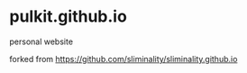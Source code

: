 # pulkit.github.io
personal website

forked from https://github.com/sliminality/sliminality.github.io
